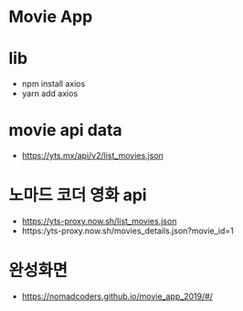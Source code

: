 # Movie App

# lib

- npm install axios
- yarn add axios

# movie api data

- https://yts.mx/api/v2/list_movies.json

# 노마드 코더 영화 api

- https://yts-proxy.now.sh/list_movies.json
- https:/yts-proxy.now.sh/movies_details.json?movie_id=1

# 완성화면

- https://nomadcoders.github.io/movie_app_2019/#/
